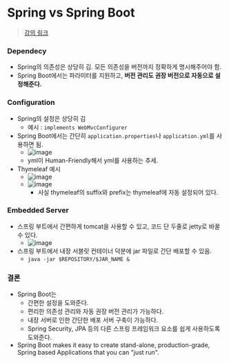 # Spring vs Spring Boot

> [강의 링크](https://www.youtube.com/watch?v=6h9qmKWK6Io)

### Dependecy

- Spring의 의존성은 상당히 김. 모든 의존성을 버전까지 정확하게 명시해주어야 함.
- Spring Boot에서는 파라미터를 지원하고, **버전 관리도 권장 버전으로 자동으로 설정해준다.**

### Configuration

- Spring의 설정은 상당히 김
  - 예시 : `implements WebMvcConfigurer`
- Spring Boot에서는 간단히 `application.properties`나 `application.yml`를 사용하면 됨.
  - ![image](https://user-images.githubusercontent.com/52440668/90995455-feeecd80-e5f6-11ea-959a-4d96372526f0.png)
  - yml이 Human-Friendly해서 yml를 사용하는 추세.
- Thymeleaf 예시
  - ![image](https://user-images.githubusercontent.com/52440668/90995623-6f95ea00-e5f7-11ea-85d4-84b5df9eae1e.png)
  - ![image](https://user-images.githubusercontent.com/52440668/90995652-8e947c00-e5f7-11ea-98fa-5330b5d6706f.png)
    - 사실 thymeleaf의 suffix와 prefix는 thymeleaf에 자동 설정되어 있다.

### Embedded Server

- 스프링 부트에서 간편하게 tomcat을 사용할 수 있고, 코드 단 두줄로 jetty로 바꿀 수 있다.
  - ![image](https://user-images.githubusercontent.com/52440668/90995761-e4692400-e5f7-11ea-8be5-6a31abe58862.png)
- 스프링 부트에서 내장 서블릿 컨테이너 덕분에 jar 파일로 간단 배포할 수 있음.
  - `java -jar $REPOSITORY/$JAR_NAME &`

### 결론

- Spring Boot는
  - 간편한 설정을 도와준다.
  - 편리한 의존성 관리와 자동 권장 버전 관리가 가능하다.
  - 내장 서버로 인한 간단한 배포 서버 구축이 가능하다.
  - Spring Security, JPA 등의 다른 스프링 프레임워크 요소를 쉽게 사용하도록 도와준다.
- Spring Boot makes it easy to create stand-alone, production-grade, Spring based Applications that you can "just run".
